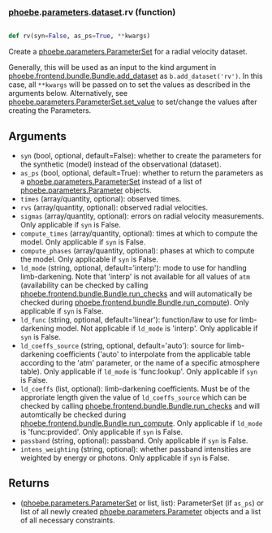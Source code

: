 ### [phoebe](phoebe.md).[parameters](phoebe.parameters.md).[dataset](phoebe.parameters.dataset.md).rv (function)


```py

def rv(syn=False, as_ps=True, **kwargs)

```



Create a [phoebe.parameters.ParameterSet](phoebe.parameters.ParameterSet.md) for a radial velocity dataset.

Generally, this will be used as an input to the kind argument in
[phoebe.frontend.bundle.Bundle.add_dataset](phoebe.frontend.bundle.Bundle.add_dataset.md) as
`b.add_dataset('rv')`.  In this case, all `**kwargs` will be
passed on to set the values as described in the arguments below.  Alternatively,
see [phoebe.parameters.ParameterSet.set_value](phoebe.parameters.ParameterSet.set_value.md) to set/change the values
after creating the Parameters.

Arguments
----------
* `syn` (bool, optional, default=False): whether to create the parameters
    for the synthetic (model) instead of the observational (dataset).
* `as_ps` (bool, optional, default=True): whether to return the parameters
    as a [phoebe.parameters.ParameterSet](phoebe.parameters.ParameterSet.md) instead of a list of
    [phoebe.parameters.Parameter](phoebe.parameters.Parameter.md) objects.
* `times` (array/quantity, optional): observed times.
* `rvs` (array/quantity, optional): observed radial velocities.
* `sigmas` (array/quantity, optional): errors on radial velocity measurements.
    Only applicable if `syn` is False.
* `compute_times` (array/quantity, optional): times at which to compute
    the model.  Only applicable if `syn` is False.
* `compute_phases` (array/quantity, optional): phases at which to compute
    the model.  Only applicable if `syn` is False.
* `ld_mode` (string, optional, default='interp'): mode to use for handling
    limb-darkening.  Note that 'interp' is not available for all values
    of `atm` (availability can be checked by calling
    [phoebe.frontend.bundle.Bundle.run_checks](phoebe.frontend.bundle.Bundle.run_checks.md) and will automatically be checked
    during [phoebe.frontend.bundle.Bundle.run_compute](phoebe.frontend.bundle.Bundle.run_compute.md)).  Only applicable
    if `syn` is False.
* `ld_func` (string, optional, default='linear'): function/law to use for
    limb-darkening model. Not applicable if `ld_mode` is 'interp'.  Only
    applicable if `syn` is False.
* `ld_coeffs_source` (string, optional, default='auto'): source for limb-darkening
    coefficients ('auto' to interpolate from the applicable table according
    to the 'atm' parameter, or the name of a specific atmosphere table).
    Only applicable if `ld_mode` is 'func:lookup'.  Only applicable if
    `syn` is False.
* `ld_coeffs` (list, optional): limb-darkening coefficients.  Must be of
    the approriate length given the value of `ld_coeffs_source` which can
    be checked by calling [phoebe.frontend.bundle.Bundle.run_checks](phoebe.frontend.bundle.Bundle.run_checks.md)
    and will automtically be checked during
    [phoebe.frontend.bundle.Bundle.run_compute](phoebe.frontend.bundle.Bundle.run_compute.md).  Only applicable
   if `ld_mode` is 'func:provided'.  Only applicable if `syn` is False.
* `passband` (string, optional): passband.  Only applicable if `syn` is False.
* `intens_weighting` (string, optional): whether passband intensities are
    weighted by energy or photons.  Only applicable if `syn` is False.

Returns
--------
* ([phoebe.parameters.ParameterSet](phoebe.parameters.ParameterSet.md) or list, list): ParameterSet (if `as_ps`)
    or list of all newly created
    [phoebe.parameters.Parameter](phoebe.parameters.Parameter.md) objects and a list of all necessary
    constraints.

